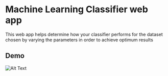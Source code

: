 # Machine Learning Classifier web app
This web app helps determine how your classifier performs for the dataset chosen by varying the parameters in order to achieve optimum results

## Demo
![Alt Text](demo.gif)